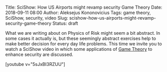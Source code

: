 Title: SciShow: How US Airports might revamp security Game Theory
Date: 2018-09-11 08:00
Author: Aleksejus Kononovicius
Tags: game theory, SciShow, security, video
Slug: scishow-how-us-airports-might-revamp-security-game-theory
Status: draft

What we are writing about on Physics of Risk might seem a bit abstract. In some
cases it actually is, but these seemingly abstract exercises help to make better
decision for every day life problems. This time we invite you to watch a SciShow
video in which some applications of [Game Theory](/tag/game-theory/) to enhance
security are discussed.

[youtube v="5sJxBI3RZUU"]
